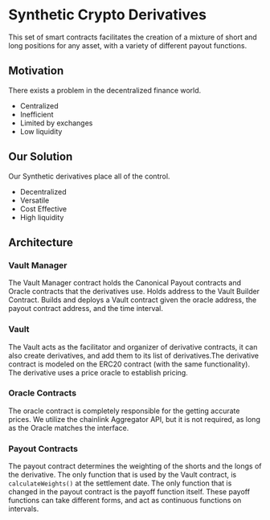 # Synthetic Crypto Derivatives
This set of smart contracts facilitates the creation of a mixture of short and long positions for any asset, with a variety of different payout functions.

## Motivation
There exists a problem in the decentralized finance world.
- Centralized
- Inefficient
- Limited by exchanges
- Low liquidity

## Our Solution
Our Synthetic derivatives place all of the control.
- Decentralized  
- Versatile
- Cost Effective
- High liquidity

## Architecture

### Vault Manager
The Vault Manager contract holds the Canonical Payout contracts and Oracle contracts that the derivatives use. Holds address to the Vault Builder Contract. Builds and deploys a Vault contract given the oracle address, the payout contract address, and the time interval.

### Vault
The Vault acts as the facilitator and organizer of derivative contracts, it can also create derivatives, and add them to its list of derivatives.The derivative contract is modeled on the ERC20 contract (with the same functionality). The derivative uses a price oracle to establish pricing.

### Oracle Contracts   
The oracle contract is completely responsible for the getting accurate prices. We utilize the chainlink Aggregator API, but it is not required, as long as the Oracle matches the interface.

### Payout Contracts
The payout contract determines the weighting of the shorts and the longs of the derivative. The only function that is used by the Vault contract, is `calculateWeights()` at the settlement date.
The only function that is changed in the payout contract is the payoff function itself. These payoff functions can take different forms, and act as continuous functions on intervals.
